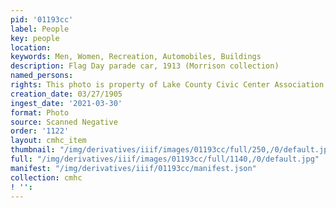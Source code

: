 ```yaml
---
pid: '01193cc'
label: People
key: people
location: 
keywords: Men, Women, Recreation, Automobiles, Buildings
description: Flag Day parade car, 1913 (Morrison collection)
named_persons: 
rights: This photo is property of Lake County Civic Center Association.
creation_date: 03/27/1905
ingest_date: '2021-03-30'
format: Photo
source: Scanned Negative
order: '1122'
layout: cmhc_item
thumbnail: "/img/derivatives/iiif/images/01193cc/full/250,/0/default.jpg"
full: "/img/derivatives/iiif/images/01193cc/full/1140,/0/default.jpg"
manifest: "/img/derivatives/iiif/01193cc/manifest.json"
collection: cmhc
! '': 
---
```


